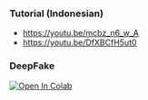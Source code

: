</a>

### Tutorial (Indonesian)
- https://youtu.be/mcbz_n6_w_A
- https://youtu.be/DfXBCfH5ut0

### DeepFake
[![Open In Colab](https://colab.research.google.com/assets/colab-badge.svg)](https://colab.research.google.com/github/Denny1809/arden/blob/main/Test_deepden.ipynb)
